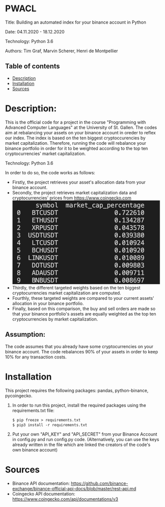 # PWACL
Title: Building an automated index for your binance account in Python

Date: 04.11.2020 - 18.12.2020

Technology: Python 3.6

Authors: Tim Graf, Marvin Scherer, Henri de Montpellier

## Table of contents
* [Description](#Description)
* [Installation](#Installation)
* [Sources](#Sources)


# Description:

This is the official code for a project in the course "Programming with Advanced Computer Languages" at the University of St. Gallen. The codes aim at rebalancing your assets on your binance account in oreder to reflex our index. The index is based on the ten biggest cryptoccurencies by market capitalization. Therefore, running the code will rebalance your binance portfolio in order for it to be weighted according to the top ten cryptocurrencies' market capitalization.

Technology: Python 3.6

In order to do so, the code works as follows:

* Firstly, the project retrieves your asset's allocation data from your binance account.
* Secondly, the project retrieves market capitalization data and cryptocurrencies' prices from https://www.coingecko.com 
![Marketcaptable](/marketcaps.png)
* Thirdly, the different targeted weights based on the ten biggest cryptocurrencies market capitalization are computed.
* Fourthly, these targeted weights are compared to your current assets' allocation in your binance portfolio. 
* Finally, based on this comparison, the buy and sell orders are made so that your binance portfolio's assets are equally weighted as the top ten cryptocurrencies by market capitalization.

## Assumption: 
The code assumes that you already have some cryptocurrencies on your binance account.
The code rebalances 90% of your assets in order to keep 10% for any transaction costs.

# Installation
This project requires the following packages: pandas, python-binance, pycoingecko.

1) In order to run this project, install the required packages using the requirements.txt file: 
    ```
    $ pip freeze > requirements.txt
    $ pip3 install -r requirements.txt
    ```
2) Put your own "API_KEY" and "API_SECRET" from your Binance Account in config.py and run config.py code. 
(Alternatively, you can use the keys already written in the file which are linked the creators of the code's own binance account)

# Sources
* Binance API documentation: https://github.com/binance-exchange/binance-official-api-docs/blob/master/rest-api.md 
* Coingecko API documentation: https://www.coingecko.com/api/documentations/v3 


